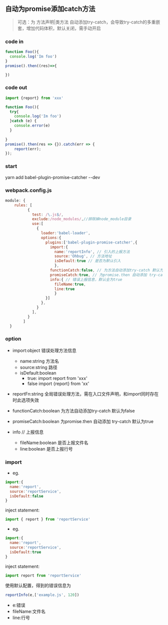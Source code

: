## 自动为promise添加catch方法
> 可选：为 方法声明|类方法 自动添加try-catch，会导致try-catch的多重嵌套，增加代码体积，默认关闭，需手动开启

### code in
```jsx harmony
function Foo(){
  console.log('Im foo')
}
promise().then((res)=>{

})

```
### code out
```jsx harmony
import {report} from 'xxx'

function Foo(){
  try{
    console.log('Im foo')
  }catch (e) {
    console.error(e)
  }
  
}
promise().then(res => {}).catch(err => {
    report(err);
});
```

### start
yarn add babel-plugin-promise-catcher --dev
### webpack.config.js
```jsx harmony
module: {
    rules: [
          {
            test: /\.js$/,
            exclude:/node_modules/,//排除掉node_module目录
            use:[
              {
                loader:'babel-loader',
                options:{
                  plugins:['babel-plugin-promise-catcher',{
                    import:{
                      name:'reportInfo', // 引入的上报方法
                      source:'Ohbug', // 方法地址
                      isDefault:true // 是否为默认引入
                      },
                    functionCatch:false, // 为方法自动添加try-catch 默认为false
                    promiseCatch:true, // 为promise.then 自动添加 try-catch 默认为true
                    info:{ // 错误上报信息，默认全为true
                      fileName:true,
                      line:true
                      }
                  }]
                },
              }
            ],
          }
        ]
  }
```
### option
- import:object 错误处理方法信息
    - name:string 方法名
    - source:string 路径
    - isDefault:boolean
        - true: import report from 'xxx'
        - false import {report} from 'xx'
        
- reportFn:string 全局错误处理方法，需在入口文件声明，和import同时存在时此选项失效
- functionCatch:boolean 为方法自动添加try-catch 默认为false
- promiseCatch:boolean 为promise.then 自动添加 try-catch 默认为true
- info // 上报信息
    - fileName:boolean 是否上报文件名
    - line:boolean 是否上报行号


### import 
- eg.
```jsx harmony
import:{
  name:'report', 
  source:'reportService', 
  isDefault:false 
}
```
inject statement:
```jsx harmony
import { report } from 'reportService'
```
- eg.
```jsx harmony
import:{
  name:'report', 
  source:'reportService', 
  isDefault:true 
}
```
inject statement:
```jsx harmony
import report from 'reportService'
```
使用默认配置，得到的错误信息为
```jsx harmony
reportInfo(e,['example.js', 120])
```
- e:错误
- fileName:文件名
- line:行号

